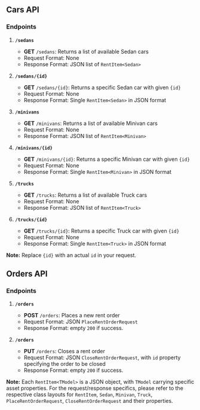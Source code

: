 ## Cars API

### Endpoints

1. **`/sedans`**

    - **GET** `/sedans`: Returns a list of available Sedan cars
    - Request Format: None
    - Response Format: JSON list of `RentItem<Sedan>`

2. **`/sedans/{id}`**

    - **GET** `/sedans/{id}`: Returns a specific Sedan car with given `{id}`
    - Request Format: None
    - Response Format: Single `RentItem<Sedan>` in JSON format

3. **`/minivans`**

    - **GET** `/minivans`: Returns a list of available Minivan cars
    - Request Format: None
    - Response Format: JSON list of `RentItem<Minivan>`

4. **`/minivans/{id}`**

    - **GET** `/minivans/{id}`: Returns a specific Minivan car with given `{id}`
    - Request Format: None
    - Response Format: Single `RentItem<Minivan>` in JSON format

5. **`/trucks`**

    - **GET** `/trucks`: Returns a list of available Truck cars
    - Request Format: None
    - Response Format: JSON list of `RentItem<Truck>`

6. **`/trucks/{id}`**

    - **GET** `/trucks/{id}`: Returns a specific Truck car with given `{id}`
    - Request Format: None
    - Response Format: Single `RentItem<Truck>` in JSON format

**Note:** Replace `{id}` with an actual `id` in your request.

## Orders API

### Endpoints

1. **`/orders`**

    - **POST** `/orders`: Places a new rent order
    - Request Format: JSON `PlaceRentOrderRequest`
    - Response Format: empty `200` if success.

2. **`/orders`**

    - **PUT** `/orders`: Closes a rent order
    - Request Format: JSON `CloseRentOrderRequest`, with `id` property specifying the order to be closed
    - Response Format: empty `200` if success.

**Note:** Each `RentItem<TModel>` is a JSON object, with `TModel` carrying specific asset properties. For the request/response specifics, please refer to the respective class layouts for `RentItem`, `Sedan`, `Minivan`, `Truck`, `PlaceRentOrderRequest`, `CloseRentOrderRequest` and their properties.